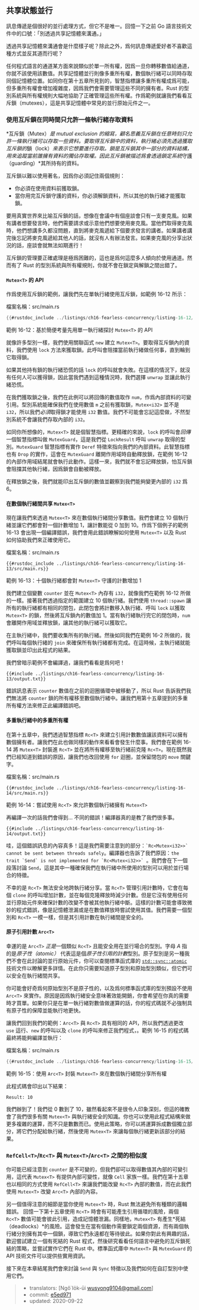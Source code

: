 ## 共享狀態並行

訊息傳遞是個很好的並行處理方式，但它不是唯一。回憶一下之前 Go 語言技術文件中的口號：「別透過共享記憶體來溝通。」

透過共享記憶體來溝通會是什麼樣子呢？除此之外，爲何訊息傳遞愛好者不喜歡這種方式並反其道而行呢？

任何程式語言的通道某方面來說類似於單一所有權，因爲一旦你轉移數值給通道，你就不該使用該數值。共享記憶體並行則像多重所有權，數個執行緒可以同時存取同個記憶體位置。如同你在第十五章所見到的，智慧指標讓多重所有權成爲可能，但多重所有權會增加複雜度，因爲我們會需要管理這些不同的擁有者。Rust 的型別系統與所有權規則大幅地協助了正確管理這些所有權。作爲範例就讓我們看看互斥鎖（mutexes），這是共享記憶體中常見的並行原始元件之一。

### 使用互斥鎖在同時間只允許一條執行緒存取資料

*互斥鎖（Mutex）*是 *mutual exclusion* 的縮寫，顧名思義互斥鎖在任意時刻只允許一條執行緒可以存取一些資料。要取得互斥鎖中的資料，執行緒必須先透過獲取互斥鎖的*鎖（lock）*來表示它想要進行存取。鎖是互斥鎖其中一部分的資料結構，用來追蹤當前誰擁有資料的獨佔存取權。因此互斥鎖被描述爲會透過鎖定系統*守護（guarding）*其所持有的資料。

互斥鎖以難以使用著名，因爲你必須記住兩個規則：

* 你必須在使用資料前獲取鎖。
* 當你用完互斥鎖守護的資料，你必須解鎖資料，所以其他的執行緒才能獲取鎖。

要用真實世界來比喻互斥鎖的話，想像在會議中有個座談會只有一支麥克風。如果有講者想要發言時，他們需要請求或示意他們想要使用麥克風。當他們取得麥克風時，他們想講多久都沒問題，直到將麥克風遞給下個要求發言的講者。如果講者講完後忘記將麥克風遞給其他人的話，就沒有人有辦法發言。如果麥克風的分享出狀況的話，座談會就無法如期進行！

互斥鎖的管理要正確處理是極爲困難的，這也是爲何這麼多人傾向於使用通道。然而有了 Rust 的型別系統與所有權規則，你就不會在鎖定與解鎖之間出錯了。

#### `Mutex<T>` 的 API

作爲使用互斥鎖的範例，讓我們先在單執行緒使用互斥鎖，如範例 16-12 所示：

<span class="filename">檔案名稱：src/main.rs</span>

```rust
{{#rustdoc_include ../listings/ch16-fearless-concurrency/listing-16-12/src/main.rs}}
```

<span class="caption">範例 16-12：基於簡便考量先用單一執行緒探討 `Mutex<T>` 的 API</span>

就像許多型別一樣，我們使用關聯函式 `new` 建立 `Mutex<T>`。要取得互斥鎖內的資料，我們使用 `lock` 方法來獲取鎖。此呼叫會阻擋當前執行緒做任何事，直到輪到它取得鎖。

如果其他持有鎖的執行緒恐慌的話 `lock` 的呼叫就會失敗。在這樣的情況下，就沒有任何人可以獲得鎖，因此當我們遇到這種情況時，我們選擇 `unwrap` 並讓此執行緒恐慌。

在我們獲取鎖之後，我們在此例可以將回傳的數值取作 `num`，作爲內部資料的可變引用。型別系統能確保我們在使用數值 `m` 之前有獲取鎖，`Mutex<i32>` 並不是 `i32`，所以我們*必須*取得鎖才能使用 `i32` 數值。我們不可能會忘記這麼做，不然型別系統不會讓我們存取內部的 `i32`。

如同你所想像的，`Mutex<T>` 就是個智慧指標。更精確的來說，`lock` 的呼叫會*回傳*一個智慧指標叫做 `MutexGuard`，這是我們從 `LockResult` 呼叫 `unwrap` 取得的型別。`MutexGuard` 智慧指標有實作 `Deref` 特徵來指向我們的內部資料。此智慧指標也有 `Drop` 的實作，這會在 `MutexGuard` 離開作用域時自動釋放鎖，在範例 16-12 的內部作用域結尾就會執行此動作。這樣一來，我們就不會忘記釋放鎖，怕互斥鎖會阻擋其他執行緒，因爲鎖會自動被釋放。

在釋放鎖之後，我們就能印出互斥鎖的數值並觀察到我們能夠變更內部的 `i32` 爲 6。

#### 在數個執行緒間共享 `Mutex<T>`

現在讓我們來透過 `Mutex<T>` 來在數個執行緒間分享數值。我們會建立 10 個執行緒並讓它們都會對一個計數增加 1，讓計數能從 0 加到 10。作爲下個例子的範例 16-13 會出現一個編譯錯誤，我們會用此錯誤瞭解如何使用 `Mutex<T>` 以及 Rust 如何協助我們來正確使用它。

<span class="filename">檔案名稱：src/main.rs</span>

```rust,ignore,does_not_compile
{{#rustdoc_include ../listings/ch16-fearless-concurrency/listing-16-13/src/main.rs}}
```

<span class="caption">範例 16-13：十個執行緒都會對 `Mutex<T>` 守護的計數增加 1</span>

我們建立個變數 `counter` 並在 `Mutex<T>` 內存有 `i32`，就像我們在範例 16-12 所做的一樣。接著我們透過指定的範圍建立 10 個執行緒。我們使用 `thread::spawn` 讓所有的執行緒都有相同的閉包，此閉包會將計數移入執行緒、呼叫 `lock` 以獲取 `Mutex<T>` 的鎖，然後將互斥鎖內的數值加 1。當有執行緒執行完它的閉包時，`num` 會離開作用域並釋放鎖，讓其他的執行緒可以獲取它。

在主執行緒中，我們要收集所有的執行緒。然後如同我們在範例 16-2 所做的，我們呼叫每個執行緒的 `join` 來確保所有執行緒都有完成。在這時候，主執行緒就能獲取鎖並印出此程式的結果。

我們曾暗示範例不會編譯過，讓我們看看是爲何吧！

```console
{{#include ../listings/ch16-fearless-concurrency/listing-16-13/output.txt}}
```

錯誤訊息表示 `counter` 數值在之前的迴圈循環中被移動了，所以 Rust 告訴我們我們無法將 `counter` 鎖的所有權移至數個執行緒中。讓我們用第十五章提到的多重所有權方法來修正此編譯錯誤吧。

#### 多重執行緒中的多重所有權

在第十五章中，我們透過智慧指標 `Rc<T>` 來建立引用計數數值讓該資料可以擁有數個擁有者。讓我們在此也做同樣的動作來看看會發生什麼事。我們會在範例 16-14 將 `Mutex<T>` 封裝進 `Rc<T>` 並在將所有權移至執行緒前克隆 `Rc<T>`。現在既然我們已經知道到錯誤的原因，讓我們也改回使用 `for` 迴圈，並保留閉包的 `move` 關鍵字。

<span class="filename">檔案名稱：src/main.rs</span>

```rust,ignore,does_not_compile
{{#rustdoc_include ../listings/ch16-fearless-concurrency/listing-16-14/src/main.rs}}
```

<span class="caption">範例 16-14：嘗試使用 `Rc<T>` 來允許數個執行緒擁有 `Mutex<T>`</span>

再編譯一次的話我們會得到... 不同的錯誤！編譯器真的是教了我們很多事。

```console
{{#include ../listings/ch16-fearless-concurrency/listing-16-14/output.txt}}
```

哇，這個錯誤訊息的內容真多！這是我們需要注意到的部分：`` `Rc<Mutex<i32>>` cannot be sent between threads safely ``。編譯器也告訴了我們原因：``the trait `Send` is not implemented for `Rc<Mutex<i32>>` ``。我們會在下一個段落討論 `Send`，這是其中一種確保我們在執行緒中所使用的型別可以用於並行場合的特徵。

不幸的是 `Rc<T>` 無法安全地跨執行緒分享。當 `Rc<T>` 管理引用計數時，它會在每個 `clone` 的呼叫增加計數，並在每個克隆釋放時減少計數。但是它沒有使用任何並行原始元件來確保計數的改變不會被其他執行緒中斷。這樣的計數可能會導致微妙的程式錯誤，像是記憶體泄漏或是在數值釋放時嘗試使用其值。我們需要一個型別和 `Rc<T>` 一模一樣，但是其引用計數在執行緒間是安全的。

#### 原子引用計數 `Arc<T>`

幸運的是 `Arc<T>` *正是*一個類似 `Rc<T>` 且能安全用在並行場合的型別。字母 *A* 指的是*原子性（atomic）* 代表這是個*原子性引用的計數*型別。原子型別是另一種我們不會在此討論的並行原始元件，你可以查閱標準函式庫的 [`std::sync::atomic`] 技術文件以瞭解更多詳情。在此你只需要知道原子型別和原始型別類似，但它們可以安全在執行緒間共享。

[`std::sync::atomic`]: https://doc.rust-lang.org/std/sync/atomic/index.html

你可能會好奇爲何原始型別不是原子性的，以及爲何標準函式庫的型別預設不使用 `Arc<T>` 來實作。原因是因爲執行緒安全意味著效能開銷，你會希望在你真的需要時才買單。如果你只是在單一執行緒對數值做運算的話，你的程式碼就不必強制具有原子性的保障並能執行地更快。

讓我們回到我們的範例：`Arc<T>` 與 `Rc<T>` 具有相同的 API，所以我們透過更改 `use` 這行、`new` 的呼叫以及 `clone` 的呼叫來修正我們程式，。範例 16-15 的程式碼最終將能夠編譯並執行：

<span class="filename">檔案名稱：src/main.rs</span>

```rust
{{#rustdoc_include ../listings/ch16-fearless-concurrency/listing-16-15/src/main.rs}}
```

<span class="caption">範例 16-15：使用 `Arc<T>` 封裝 `Mutex<T>` 來在數個執行緒間分享所有權</span>

此程式碼會印出以下結果：

<!-- Not extracting output because changes to this output aren't significant;
the changes are likely to be due to the threads running differently rather than
changes in the compiler -->

```text
Result: 10
```

我們辦到了！我們從 0 數到了 10，雖然看起來不是很令人印象深刻，但這的確教會了我們很多有關 `Mutex<T>` 與執行緒安全的知識。你也可以使用此程式結構來做更多複雜的運算，而不只是數數而已。使用此策略，你可以將運算拆成數個獨立部分，將它們分配給執行緒，然後使用 `Mutex<T>` 來讓每個執行緒更新該部分的結果。

### `RefCell<T>`/`Rc<T>` 與 `Mutex<T>`/`Arc<T>` 之間的相似度

你可能已經注意到 `counter` 是不可變的，但我們卻可以取得數值其內部的可變引用，這代表 `Mutex<T>` 有提供內部可變性，就像 `Cell` 家族一樣。我們在第十五章也以相同的方式使用 `RefCell<T>` 來讓我們能改變 `Rc<T>` 內部的數值，而在此我們使用 `Mutex<T>` 改變 `Arc<T>` 內部的內容。

另一個值得注意的細節是當你使用 `Mutex<T>` 時，Rust 無法避免所有種類的邏輯錯誤。 回憶一下第十五章使用 `Rc<T>` 時會有可能產生引用循環的風險，兩個 `Rc<T>` 數值可能會彼此引用，造成記憶體泄漏。同樣地，`Mutex<T>` 有產生*死結（deadlocks）*的風險。這會發生在當有個動作需要鎖定兩個資源，而有兩個執行緒分別擁有其中一個鎖，導致它們永遠都在等待彼此。如果你對此有興趣的話，歡迎嘗試建立一個有死結的 Rust 程式，然後研究看看任何語言中避免的互斥鎖死結的策略，並嘗試實作它們在 Rust 中。標準函式庫中 `Mutex<T>` 與 `MutexGuard` 的 API 技術文件可以提供些實用資訊。

接下來在本章結尾我們會來討論 `Send` 與 `Sync` 特徵以及我們如何在自訂型別中使用它們。

> - translators: [Ngô͘ Io̍k-ūi <wusyong9104@gmail.com>]
> - commit: [e5ed971](https://github.com/rust-lang/book/blob/e5ed97128302d5fa45dbac0e64426bc7649a558c/src/ch16-03-shared-state.md)
> - updated: 2020-09-22
